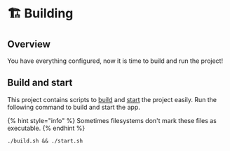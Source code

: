 # 🏗 Building

## Overview

You have everything configured, now it is time to build and run the project!

## Build and start

This project contains scripts to [build](https://github.com/mgamlem3/CloudflareDDNS/blob/main/build.sh) and [start](https://github.com/mgamlem3/CloudflareDDNS/blob/main/start.sh) the project easily. Run the following command to build and start the app.

{% hint style="info" %}
Sometimes filesystems don't mark these files as executable.
{% endhint %}

```
./build.sh && ./start.sh
```

